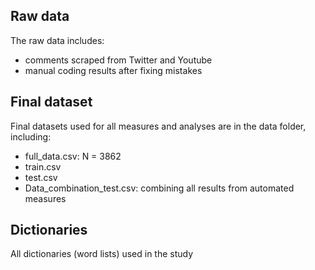 ## Raw data
The raw data includes:
- comments scraped from Twitter and Youtube
- manual coding results after fixing mistakes

## Final dataset
Final datasets used for all measures and analyses are in the data folder, including:
- full_data.csv: N = 3862
- train.csv
- test.csv
- Data_combination_test.csv: combining all results from automated measures
  
## Dictionaries
All dictionaries (word lists) used in the study
